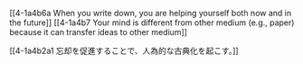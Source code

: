 [[4-1a4b6a When you write down, you are helping yourself both now and in the future]]
[[4-1a4b7 Your mind is different from other medium (e.g., paper) because it can transfer ideas to other medium]]

[[4-1a4b2a1 忘却を促進することで、人為的な古典化を起こす。]]